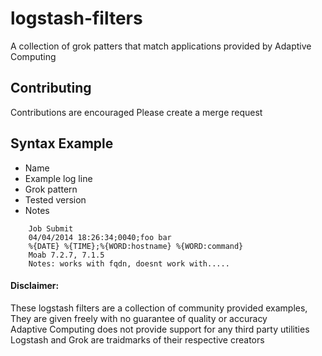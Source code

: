 # logstash-filters
A collection of grok patters that match applications provided by Adaptive Computing

## Contributing

Contributions are encouraged
Please create a merge request


## Syntax Example

- Name  
- Example log line  
- Grok pattern  
- Tested version  
- Notes   

```
    Job Submit
    04/04/2014 18:26:34;0040;foo bar
    %{DATE} %{TIME};%{WORD:hostname} %{WORD:command}
    Moab 7.2.7, 7.1.5
    Notes: works with fqdn, doesnt work with.....
```

#### Disclaimer: 

These logstash filters are a collection of community provided examples,  
They are given freely with no guarantee of quality or accuracy  
Adaptive Computing does not provide support for any third party utilities  
Logstash and Grok are traidmarks of their respective creators  